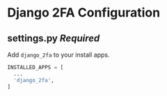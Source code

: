 # Django 2FA Configuration

## settings.py *Required*

Add `django_2fa` to your install apps.

```python
INSTALLED_APPS = [
  ...
  'django_2fa',
]
```
